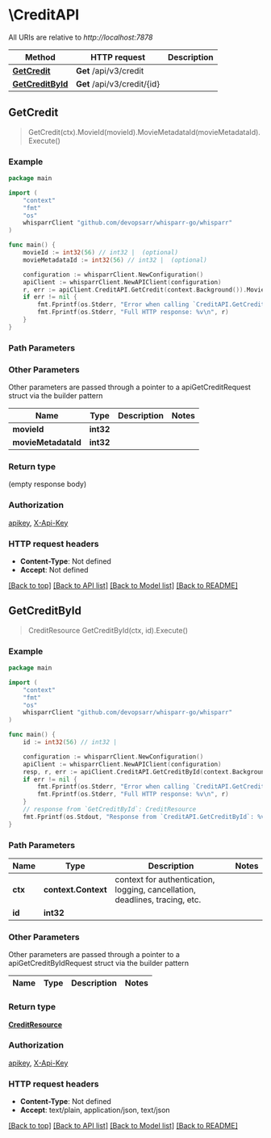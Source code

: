 # \CreditAPI

All URIs are relative to *http://localhost:7878*

Method | HTTP request | Description
------------- | ------------- | -------------
[**GetCredit**](CreditAPI.md#GetCredit) | **Get** /api/v3/credit | 
[**GetCreditById**](CreditAPI.md#GetCreditById) | **Get** /api/v3/credit/{id} | 



## GetCredit

> GetCredit(ctx).MovieId(movieId).MovieMetadataId(movieMetadataId).Execute()



### Example

```go
package main

import (
	"context"
	"fmt"
	"os"
	whisparrClient "github.com/devopsarr/whisparr-go/whisparr"
)

func main() {
	movieId := int32(56) // int32 |  (optional)
	movieMetadataId := int32(56) // int32 |  (optional)

	configuration := whisparrClient.NewConfiguration()
	apiClient := whisparrClient.NewAPIClient(configuration)
	r, err := apiClient.CreditAPI.GetCredit(context.Background()).MovieId(movieId).MovieMetadataId(movieMetadataId).Execute()
	if err != nil {
		fmt.Fprintf(os.Stderr, "Error when calling `CreditAPI.GetCredit``: %v\n", err)
		fmt.Fprintf(os.Stderr, "Full HTTP response: %v\n", r)
	}
}
```

### Path Parameters



### Other Parameters

Other parameters are passed through a pointer to a apiGetCreditRequest struct via the builder pattern


Name | Type | Description  | Notes
------------- | ------------- | ------------- | -------------
 **movieId** | **int32** |  | 
 **movieMetadataId** | **int32** |  | 

### Return type

 (empty response body)

### Authorization

[apikey](../README.md#apikey), [X-Api-Key](../README.md#X-Api-Key)

### HTTP request headers

- **Content-Type**: Not defined
- **Accept**: Not defined

[[Back to top]](#) [[Back to API list]](../README.md#documentation-for-api-endpoints)
[[Back to Model list]](../README.md#documentation-for-models)
[[Back to README]](../README.md)


## GetCreditById

> CreditResource GetCreditById(ctx, id).Execute()



### Example

```go
package main

import (
	"context"
	"fmt"
	"os"
	whisparrClient "github.com/devopsarr/whisparr-go/whisparr"
)

func main() {
	id := int32(56) // int32 | 

	configuration := whisparrClient.NewConfiguration()
	apiClient := whisparrClient.NewAPIClient(configuration)
	resp, r, err := apiClient.CreditAPI.GetCreditById(context.Background(), id).Execute()
	if err != nil {
		fmt.Fprintf(os.Stderr, "Error when calling `CreditAPI.GetCreditById``: %v\n", err)
		fmt.Fprintf(os.Stderr, "Full HTTP response: %v\n", r)
	}
	// response from `GetCreditById`: CreditResource
	fmt.Fprintf(os.Stdout, "Response from `CreditAPI.GetCreditById`: %v\n", resp)
}
```

### Path Parameters


Name | Type | Description  | Notes
------------- | ------------- | ------------- | -------------
**ctx** | **context.Context** | context for authentication, logging, cancellation, deadlines, tracing, etc.
**id** | **int32** |  | 

### Other Parameters

Other parameters are passed through a pointer to a apiGetCreditByIdRequest struct via the builder pattern


Name | Type | Description  | Notes
------------- | ------------- | ------------- | -------------


### Return type

[**CreditResource**](CreditResource.md)

### Authorization

[apikey](../README.md#apikey), [X-Api-Key](../README.md#X-Api-Key)

### HTTP request headers

- **Content-Type**: Not defined
- **Accept**: text/plain, application/json, text/json

[[Back to top]](#) [[Back to API list]](../README.md#documentation-for-api-endpoints)
[[Back to Model list]](../README.md#documentation-for-models)
[[Back to README]](../README.md)

